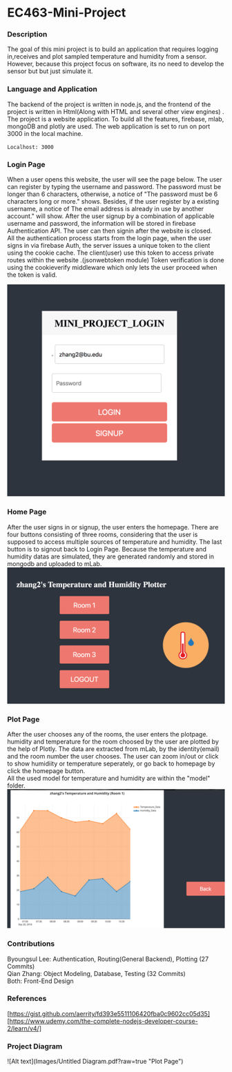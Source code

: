 # EC463-Mini-Project

### Description
The goal of this mini project is to build an application that requires logging in,receives and plot sampled temperature and humidity from a sensor. However, because this project focus on software, its no need to develop the sensor but but just simulate it.

### Language and Application

The backend of the project is written in node.js, and the frontend of the project is written in Html(Along with HTML and several other view engines) . The project is a website application. To build all the features, firebase, mlab, mongoDB and plotly are used. The web application is set to run on port 3000 in the local machine. 
```
Localhost: 3000
```
### Login Page
When a user opens this website, the user will see the page below. The user can register by typing the username and password. The password must be longer than 6 characters, otherwise, a notice of "The password must be 6 characters long or more." shows. Besides, if the user register by a existing username, a notice of The email address is already in use by another account." will show. After the user signup by a combination of applicable username and password, the information will be stored in firebase Authentication API. The user can then signin after the website is closed. <br />
All the authentication process starts from the login page, when the user signs in via firebase Auth, the server issues a unique token to the client using the cookie cache. The client(user) use this token to access private routes within the website 
.(jsonwebtoken module) Token verification is done using the cookieverify middleware which only lets the user proceed when the token is valid.

![Alt text](Images/Login.png?raw=true "Login Page")
### Home Page
After the user signs in or signup, the user enters the homepage. There are four buttons consisting of three rooms,  considering that the user is supposed to access multiple sources of temperature and humidity. The last button is to signout back to Login Page. Because the temperature and humidity datas are simulated, they are generated randomly and stored in mongodb and uploaded to mLab. 
![Alt text](Images/Homepage.png?raw=true "Home Page")

### Plot Page
After the user chooses any of the rooms, the user enters the plotpage. humidity and temperature for the room choosed by the user are plotted by the help of Plotly. The data are extracted from mLab, by the identity(email) and the room number the user chooses. The user can zoom in/out or click to show humidiity or temperature seperately, or go back to homepage by click the homepage button. <br />
All the used model for temperature and humidity are within the "model" folder.
![Alt text](Images/Plot.png?raw=true "Plot Page")

### Contributions
Byoungsul Lee: Authentication, Routing(General Backend), Plotting (27 Commits) <br />
Qian Zhang: Object Modeling, Database, Testing  (32 Commits) <br />
Both: Front-End Design

### References
[https://gist.github.com/aerrity/fd393e5511106420fba0c9602cc05d35] <br />
[https://www.udemy.com/the-complete-nodejs-developer-course-2/learn/v4/] <br />

### Project Diagram

![Alt text](Images/Untitled Diagram.pdf?raw=true "Plot Page")

